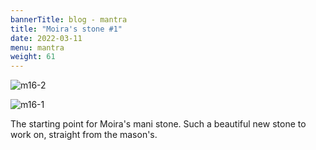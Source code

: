 ```yaml
---
bannerTitle: blog - mantra
title: "Moira's stone #1"
date: 2022-03-11
menu: mantra
weight: 61
---
```


![m16-2](/images/mani/mantra16/m16-2.jpg)  

![m16-1](/images/mani/mantra16/m16-1.jpg)  

The starting point for Moira's mani stone. Such a beautiful new stone to work
on, straight from the mason's.
